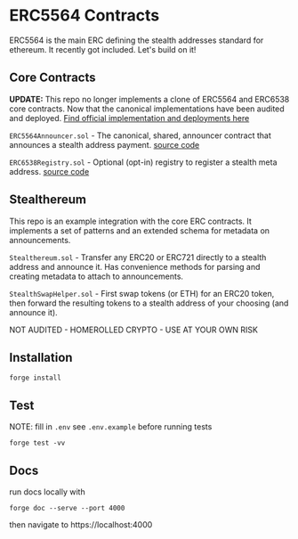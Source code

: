 # ERC5564 Contracts

ERC5564 is the main ERC defining the stealth addresses standard for ethereum. It recently got included. Let's build on it!

## Core Contracts

**UPDATE:** This repo no longer implements a clone of ERC5564 and ERC6538 core contracts. Now that the canonical implementations have been audited and deployed. [Find official implementation and deployments here](https://github.com/ScopeLift/stealth-address-erc-contracts)

`ERC5564Announcer.sol` - The canonical, shared, announcer contract that announces a stealth address payment. [source code](https://github.com/ScopeLift/stealth-address-erc-contracts/blob/main/src/ERC5564Announcer.sol)

`ERC6538Registry.sol` - Optional (opt-in) registry to register a stealth meta address. [source code](https://github.com/ScopeLift/stealth-address-erc-contracts/blob/main/src/ERC6538Registry.sol)

## Stealthereum

This repo is an example integration with the core ERC contracts. It implements a set of patterns and an extended schema for metadata on announcements.

`Stealthereum.sol` - Transfer any ERC20 or ERC721 directly to a stealth address and announce it. Has convenience methods for parsing and creating metadata to attach to announcements.

`StealthSwapHelper.sol` - First swap tokens (or ETH) for an ERC20 token, then forward the resulting tokens to a stealth address of your choosing (and announce it).

NOT AUDITED - HOMEROLLED CRYPTO - USE AT YOUR OWN RISK

## Installation

```
forge install
```

## Test

NOTE: fill in `.env` see `.env.example` before running tests

```
forge test -vv
```

## Docs

run docs locally with

```
forge doc --serve --port 4000
```

then navigate to https://localhost:4000
